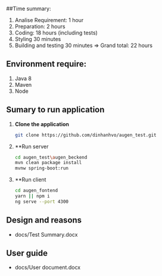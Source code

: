 ##Time summary: 
1. Analise Requirement: 1 hour 
2. Preparation: 2 hours 
3. Coding: 18 hours (including tests) 
4. Styling 30 minutes 
5. Building and testing 30 minutes 
	=> Grand total: 22 hours

## Environment require:
1. Java 8
2. Maven
3. Node

## Sumary to run application 

1. **Clone the application**

	```bash
	git clone https://github.com/dinhanhvo/augen_test.git
	```
2. **Run server
	```bash
	cd augen_test\augen_beckend
	mvn clean package install
	mvnw spring-boot:run
	```
3. **Run client
	```bash	
	cd augen_fontend
	yarn || npm i
	ng serve --port 4300
	```
## Design and reasons
- docs/Test Summary.docx

## User guide
- docs/User document.docx
